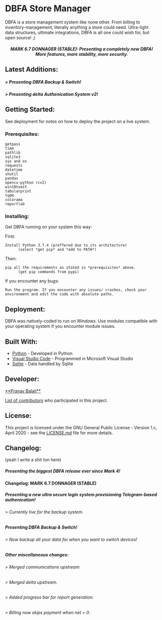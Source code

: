 # DBFA Store Manager

DBFA is a store management system like none other. From billing to inventory-management, literally anything a store could need. Ultra-light data structures, ultimate integrations, DBFA is all one could wish for, but open source! ;)


<h5 align="center">MARK 6.7 DONNAGER (STABLE): Presenting a completely new DBFA! More features, more stability, more security.</h5>

## Latest Additions:
<h5>> Presenting DBFA Backup & Switch!</h5>
<h5>> Presenting delta Authenication System v2!</h5>

## Getting Started:

See deployment for notes on how to deploy the project on a live system.

### Prerequisites:

```
getpass
time
pathlib
sqlite3
sys and os
requests
datetime
shutil
pandas
opencv-python (cv2)
win10toast
tabularprint
tqdm
colorama
reportlab
```

### Installing:

Get DBFA running on your system this way:

First:
```
Install Python 3.7.4 (preffered due to its architecture)
      (select *get pip* and *add to PATH*)
```

Then:
```
pip all the requirements as stated in *prerequisites* above.
      (get pip commands from pypi)
```

If you encounter any bugs:
```
Run the program. If you encounter any issues/ crashes, check your environment and edit the code with absolute paths.
```

## Deployment:

DBFA was natively-coded to run on Windows. Use modules compatible with your operating system if you encounter module issues.


## Built With:

* [Python](https://www.python.org/) - Developed in Python
* [Visual Studio Code](https://code.visualstudio.com/) - Programmed in Microsoft Visual Studio
* [Sqlite](https://www.sqlite.org/index.html) - Data handled by Sqlite


## Developer:

<p><a href="https://t.me/DeltaOneAlpha">**Pranav Balaji**</p>

List of [contributors](https://github.com/deltaonealpha/DBFA/contributors) who participated in this project.

## License:

This project is licensed under the GNU General Public License - Version 1.c, April 2020 - see the [LICENSE.md](LICENSE.md) file for more details.

## Changelog:
(yeah I write a shit ton here)

<h5>Presenting the biggest DBFA release ever since Mark 4!</h5>

<h4>Changelog: MARK 6.7 DONNAGER (STABLE)</h4>

<h5>Presenting a new ultra secure login system provisioning Telegram-based authenication!</h5>
<h6>    > Currently live for the backup system.</h6>
<h6>    </h6>
<h5>Presenting DBFA Backup & Switch!</h5>
<h6>    > Now backup all your data for when you want to switch devices!</h6>
<h6>    </h6>
<h5>Other miscellaneous changes: </h5>
<h6>    > Merged communications upstream </h6>
<h6>    > Merged delta upstream.</h6>
<h6>    > Added progress bar for report generation.</h6>
<h6>    > Billing now skips payment when net = 0.</h6>
<h4> </h4>
